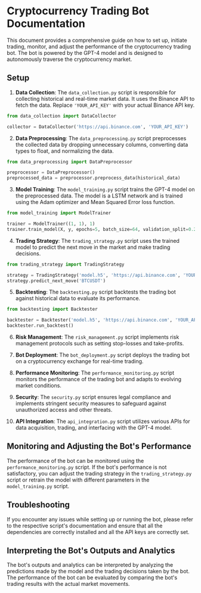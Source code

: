 # Cryptocurrency Trading Bot Documentation

This document provides a comprehensive guide on how to set up, initiate trading, monitor, and adjust the performance of the cryptocurrency trading bot. The bot is powered by the GPT-4 model and is designed to autonomously traverse the cryptocurrency market.

## Setup

1. **Data Collection**: The `data_collection.py` script is responsible for collecting historical and real-time market data. It uses the Binance API to fetch the data. Replace `'YOUR_API_KEY'` with your actual Binance API key.

```python
from data_collection import DataCollector

collector = DataCollector('https://api.binance.com', 'YOUR_API_KEY')
```

2. **Data Preprocessing**: The `data_preprocessing.py` script preprocesses the collected data by dropping unnecessary columns, converting data types to float, and normalizing the data.

```python
from data_preprocessing import DataPreprocessor

preprocessor = DataPreprocessor()
preprocessed_data = preprocessor.preprocess_data(historical_data)
```

3. **Model Training**: The `model_training.py` script trains the GPT-4 model on the preprocessed data. The model is a LSTM network and is trained using the Adam optimizer and Mean Squared Error loss function.

```python
from model_training import ModelTrainer

trainer = ModelTrainer((1, 1), 1)
trainer.train_model(X, y, epochs=5, batch_size=64, validation_split=0.2)
```

4. **Trading Strategy**: The `trading_strategy.py` script uses the trained model to predict the next move in the market and make trading decisions.

```python
from trading_strategy import TradingStrategy

strategy = TradingStrategy('model.h5', 'https://api.binance.com', 'YOUR_API_KEY')
strategy.predict_next_move('BTCUSDT')
```

5. **Backtesting**: The `backtesting.py` script backtests the trading bot against historical data to evaluate its performance.

```python
from backtesting import Backtester

backtester = Backtester('model.h5', 'https://api.binance.com', 'YOUR_API_KEY', 'BTCUSDT', start_time, end_time)
backtester.run_backtest()
```

6. **Risk Management**: The `risk_management.py` script implements risk management protocols such as setting stop-losses and take-profits.

7. **Bot Deployment**: The `bot_deployment.py` script deploys the trading bot on a cryptocurrency exchange for real-time trading.

8. **Performance Monitoring**: The `performance_monitoring.py` script monitors the performance of the trading bot and adapts to evolving market conditions.

9. **Security**: The `security.py` script ensures legal compliance and implements stringent security measures to safeguard against unauthorized access and other threats.

10. **API Integration**: The `api_integration.py` script utilizes various APIs for data acquisition, trading, and interfacing with the GPT-4 model.

## Monitoring and Adjusting the Bot's Performance

The performance of the bot can be monitored using the `performance_monitoring.py` script. If the bot's performance is not satisfactory, you can adjust the trading strategy in the `trading_strategy.py` script or retrain the model with different parameters in the `model_training.py` script.

## Troubleshooting

If you encounter any issues while setting up or running the bot, please refer to the respective script's documentation and ensure that all the dependencies are correctly installed and all the API keys are correctly set.

## Interpreting the Bot's Outputs and Analytics

The bot's outputs and analytics can be interpreted by analyzing the predictions made by the model and the trading decisions taken by the bot. The performance of the bot can be evaluated by comparing the bot's trading results with the actual market movements.

